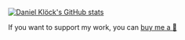 [![Daniel Klöck's GitHub stats](https://github-readme-stats.vercel.app/api?username=dkk)](https://github.com/anuraghazra/github-readme-stats)

If you want to support my work, you can [buy me a 🍪](https://www.buymeacoffee.com/kloeck) 

